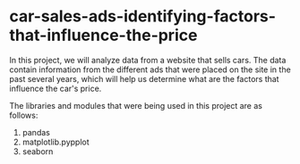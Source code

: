 # car-sales-ads-identifying-factors-that-influence-the-price
In this project, we will analyze data from a website that sells cars. The data contain information from the different ads that were placed on the site in the past several years, which will help us determine what are the factors that influence the car's price.

The libraries and modules that were being used in this project are as follows: 
1. pandas
2. matplotlib.pypplot
3. seaborn
